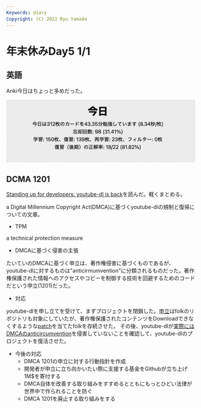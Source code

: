 ```yaml
---
Keywords: diary
Copyright: (C) 2022 Ryu Yamada
---
```



# 年末休みDay5 1/1

## 英語
Anki今日はちょっと多めだった。

![スクリーンショット 2023-01-01 14.46.34](file_nH1fpbUKL.png)

## DCMA 1201
[Standing up for developers: youtube-dl is back](https://github.blog/2020-11-16-standing-up-for-developers-youtube-dl-is-back/)を読んだ。軽くまとめる。

a Digital Millennium Copyright Act(DMCA)に基づくyoutube-dlの規制と復帰についての文章。

- TPM

 a technical protection measure

- DMCAに基づく侵害の主張

たいていのDMCAに基づく申立は、著作権侵害に基づくものであるが、youtube-dlに対するものは"anticirmumvention"に分類されるものだった。著作権保護された情報へのアクセスやコピーを制御する技術を回避するためのコードだという申立(1201)だった。


- 対応

youtube-dlを申し立てを受けて、まずプロジェクトを閉鎖した。[申立](https://github.com/github/dmca/blob/master/2020/10/2020-10-23-RIAA.md)はfolkのリポジトリも対象にしていたが、著作権保護されたコンテンツをDownloadできなくするような[patch](https://github.com/animelover1984/youtube-dl/commit/0851123c1909558268e8e237214d9c466cf5198d)を当てたfolkを存続させた。
その後、youtube-dlが[実際にはDMCAのanticircumvention](https://github.com/github/dmca/blob/master/2020/11/2020-11-16-RIAA-reversal-effletter.pdf)を侵害していないことを確認して、youtube-dlのプロジェクトを復活させた。


- 今後の対応
  - DMCA 1201の申立に対する行動指針を作成
  - 開発者が申立に立ち向かいたい際に支援する基金をGithubが立ち上げ1M$を寄付する
  - DMCA自体を改善する取り組みをすすめるとともにもっとひどい法律が世界中で作られることを防ぐ
  - DMCA 1201を廃止する取り組みをする


